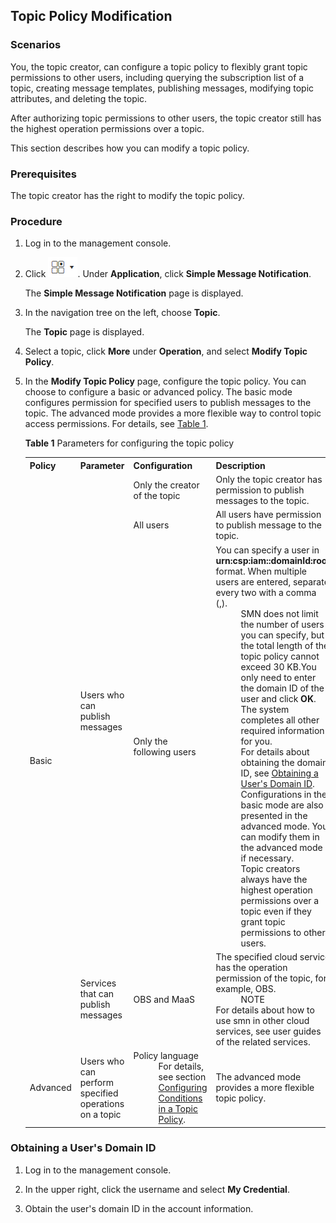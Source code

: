 ## Topic Policy Modification

### Scenarios

You, the topic creator, can configure a topic policy to flexibly grant topic permissions to other users, including querying the subscription list of a topic, creating message templates, publishing messages, modifying topic attributes, and deleting the topic.

After authorizing topic permissions to other users, the topic creator still has the highest operation permissions over a topic.

This section describes how you can modify a topic policy.

### Prerequisites

The topic creator has the right to modify the topic policy.

### Procedure

1.  Log in to the management console.

2.  Click ![](figure/001.png). Under **Application**, click **Simple Message Notification**.

	The **Simple Message Notification** page is displayed.

1.  In the navigation tree on the left, choose **Topic**.

	The **Topic** page is displayed.

1.  Select a topic, click **More** under **Operation**, and select **Modify Topic Policy**.

2.  In the **Modify Topic Policy** page, configure the topic policy. You can choose to configure a basic or advanced policy. The basic mode configures permission for specified users to publish messages to the topic. The advanced mode provides a more flexible way to control topic access permissions. For details, see <a href="#table1">Table 1</a>.

	<a name="table1">**Table 1** Parameters for configuring the topic policy</a>
	<table>
    <tr>
       <th>Policy </th>
       <th>Parameter</th> 
       <th>Configuration</th>
       <th>Description</th>
     </tr>
     <tr>
         <td rowspan="4">Basic</td>
         <td rowspan="3">Users who can publish messages</td>
		 <td>Only the creator of the topic</td>
       	 <td>Only the topic creator has permission to publish messages to the topic.</td>
     </tr>
	<tr>
		 <td>All users</td>
       	 <td>All users have permission to publish message to the topic.</td>
     </tr>
	<tr>
		 <td>Only the following users</td>
       	 <td>You can specify a user in <b>urn:csp:iam::domainId:root</b> format. When multiple users are entered, separate every two with a comma (,).<dd>SMN does not limit the number of users you can specify, but the total length of the topic policy cannot exceed 30 KB.You only need to enter the domain ID of the user and click <b>OK</b>.</dd> <dd>The system completes all other required information for you.</dd> <dd>For details about obtaining the domain ID, see <a href="Obtaining a User's Domain ID">Obtaining a User's Domain ID</a>.</dd>                                                                                                                                                              <dd>Configurations in the basic mode are also presented in the advanced mode. You can modify them in the advanced mode if necessary. </dd>                                                                                                                                                                                                                                                                                                                                                                                                                                                                                                                                                                                                                                                                              <dd>Topic creators always have the highest operation permissions over a topic even if they grant topic permissions to other users. </dd></td>
     </tr>
     <tr>
         <td>Services that can publish messages</td>
         <td>OBS and MaaS                                                                                                                                                                   
         </td>
		 <td>The specified cloud service has the operation permission of the topic, for example, OBS.
			<dd>NOTE</dd>                                                                                                                                                                                                                                                                                                                                                                                                                                                                                                                                                                                                                                                                                                                                                                                                               For details about how to use smn in other cloud services, see user guides of the related services.                                                                                                                                                                       
         </td>
     </tr>
     <tr>
         <td>Advanced</td>
         <td>Users who can perform specified operations on a topic</td>
		 <td>Policy language <dd>For details, see section <a href="Configuring Conditions in a Topic Policy.md">Configuring Conditions in a Topic Policy</a>.</td>
       	 <td>The advanced mode provides a more flexible topic policy.</td>
     </tr>
     </table>   
### Obtaining a User's Domain ID

1.  Log in to the management console.

2.  In the upper right, click the username and select **My Credential**.

3.  Obtain the user's domain ID in the account information.
